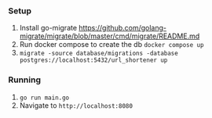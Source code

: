 ### Setup

1. Install go-migrate https://github.com/golang-migrate/migrate/blob/master/cmd/migrate/README.md
1. Run docker compose to create the db `docker compose up`
1. `migrate -source database/migrations -database postgres://localhost:5432/url_shortener up`

### Running

1. `go run main.go`
1. Navigate to `http://localhost:8080`
